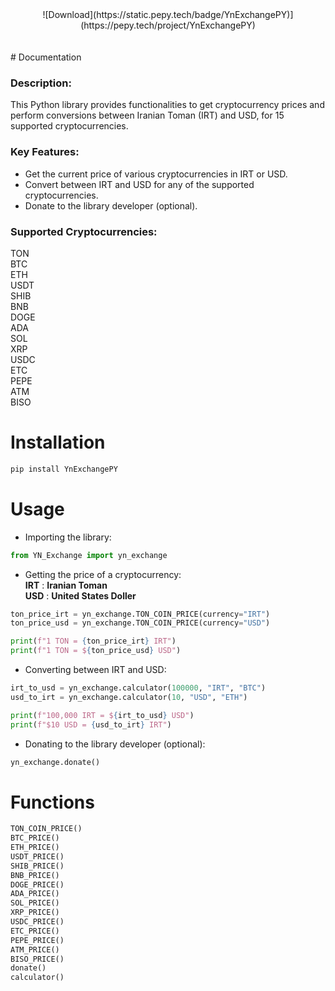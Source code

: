 <div align="center">
  ![Download](https://static.pepy.tech/badge/YnExchangePY)](https://pepy.tech/project/YnExchangePY)
</div><br/><br/>
# Documentation

### Description:
This Python library provides functionalities to get cryptocurrency prices and perform conversions between Iranian Toman (IRT) and USD, for 15 supported cryptocurrencies.

### Key Features:
* Get the current price of various cryptocurrencies in IRT or USD.
* Convert between IRT and USD for any of the supported cryptocurrencies.
* Donate to the library developer (optional).

### Supported Cryptocurrencies:<br />
TON<br />
BTC<br />
ETH<br />
USDT<br />
SHIB<br />
BNB<br />
DOGE<br />
ADA<br />
SOL<br />
XRP<br />
USDC<br />
ETC<br />
PEPE<br />
ATM<br />
BISO

# Installation
```bash
pip install YnExchangePY
```

# Usage

* Importing the library:
```py
from YN_Exchange import yn_exchange
```

* Getting the price of a cryptocurrency:<br />
**IRT** : **Iranian Toman**<br />
**USD** : **United States Doller**

```py
ton_price_irt = yn_exchange.TON_COIN_PRICE(currency="IRT")
ton_price_usd = yn_exchange.TON_COIN_PRICE(currency="USD")

print(f"1 TON = {ton_price_irt} IRT")
print(f"1 TON = ${ton_price_usd} USD")
```

* Converting between IRT and USD:
```py
irt_to_usd = yn_exchange.calculator(100000, "IRT", "BTC")
usd_to_irt = yn_exchange.calculator(10, "USD", "ETH")

print(f"100,000 IRT = ${irt_to_usd} USD")
print(f"$10 USD = {usd_to_irt} IRT")
```

* Donating to the library developer (optional):
```py
yn_exchange.donate()
```

# Functions

```py
TON_COIN_PRICE()
BTC_PRICE()
ETH_PRICE()
USDT_PRICE()
SHIB_PRICE()
BNB_PRICE()
DOGE_PRICE()
ADA_PRICE()
SOL_PRICE()
XRP_PRICE()
USDC_PRICE()
ETC_PRICE()
PEPE_PRICE()
ATM_PRICE()
BISO_PRICE()
donate()
calculator()
```
